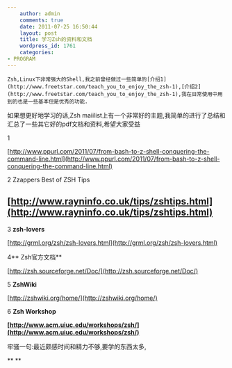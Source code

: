 ```yaml
---
    author: admin
    comments: true
    date: 2011-07-25 16:50:44
    layout: post
    title: 学习Zsh的资料和文档
    wordpress_id: 1761
    categories:
- PROGRAM
---
```


    Zsh,Linux下非常强大的Shell,我之前曾经做过一些简单的[介绍1](http://www.freetstar.com/teach_you_to_enjoy_the_zsh-1),[介绍2](http://www.freetstar.com/teach_you_to_enjoy_the_zsh-1),我在日常使用中用到的也是一些基本但是优秀的功能.

如果想更好地学习的话,Zsh maiilist上有一个非常好的主题,我简单的进行了总结和汇总了一些其它好的pdf文档和资料,希望大家受益

1 <From Bash to Z Shell: Conquering the Command Line>

[http://www.ppurl.com/2011/07/from-bash-to-z-shell-conquering-the-command-line.html](http://www.ppurl.com/2011/07/from-bash-to-z-shell-conquering-the-command-line.html)

2 Zzappers Best of ZSH Tips

## [http://www.rayninfo.co.uk/tips/zshtips.html](http://www.rayninfo.co.uk/tips/zshtips.html)

3 **zsh-lovers**

[http://grml.org/zsh/zsh-lovers.html](http://grml.org/zsh/zsh-lovers.html)

4** Zsh官方文档**

[http://zsh.sourceforge.net/Doc/](http://zsh.sourceforge.net/Doc/)

5 **ZshWiki**

[http://zshwiki.org/home/](http://zshwiki.org/home/)

6 **Zsh Workshop**

**[http://www.acm.uiuc.edu/workshops/zsh/](http://www.acm.uiuc.edu/workshops/zsh/)**

牢骚一句:最近颇感时间和精力不够,要学的东西太多,

**
**
